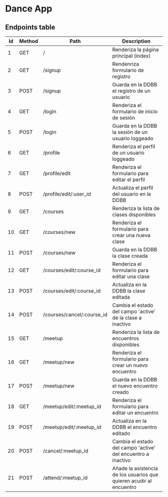 # Dance App


## Endpoints table

Id | Method | Path | Description
---|--------|-------|-----------
1 | GET | / | Renderiza la página principal (index)
2 | GET | /signup | Rendenriza formulario de registro
3 | POST | /signup | Guarda en la DDBB el registro de un usuario
4 | GET | /login | Renderiza el formulario de inicio de sesión
5 | POST | /login | Guarda en la DDBB la sesión de un usuario loggeado
6 | GET | /profile | Renderiza el perfil de un usuario loggeado
7 | GET | /profile/edit | Renderiza el formulario para editar el perfil 
8 | POST | /profile/edit/:user_id | Actualiza el perfil del usuario en la DDBB
9 | GET | /courses | Renderiza la lista de clases disponibles
10 | GET | /courses/new | Renderiza el formulario para crear una nueva clase
11 | POST | /courses/new | Guarda en la DDBB la clase creada
12 | GET | /courses/edit/:course_id | Renderiza el formulario para editar una clase
13 | POST | /courses/edit/:course_id | Actualiza en la DDBB la clase editada
14 | POST | /courses/cancel/:course_id | Cambia el estado del campo 'active' de la clase a inactivo
15 | GET | /meetup | Renderiza la lista de encuentros disponibles
16 | GET | /meetup/new | Renderiza el formulario para crear un nuevo encuentro
17 | POST | /meetup/new | Guarda en la DDBB el nuevo encuentro creado
18 | GET | /meetup/edit/:meetup_id | Renderiza el formulario para editar un encuentro
19 | POST | /meetup/edit/:meetup_id | Actualiza en la DDBB el encuentro editado
20 | POST | /cancel/:meetup_id | Cambia el estado del campo 'active' del encuentro a inactivo
21 | POST | /attend/:meetup_id | Añade la asistencia de los usuarios que quieren acudir al encuentro


